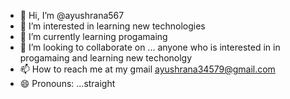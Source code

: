 - 👋 Hi, I’m @ayushrana567
- 👀 I’m interested in learning new technologies 
- 🌱 I’m currently learning progamaing
- 💞️ I’m looking to collaborate on ... anyone who is interested in in progamaing and learning new techonolgy
- 📫 How to reach me at my gmail ayushrana34579@gmail.com
- 😄 Pronouns: ...straight
  

<!---
ayushrana567/ayushrana567 is a ✨ special ✨ repository because its `README.md` (this file) appears on your GitHub profile.
You can click the Preview link to take a look at your changes.
--->
